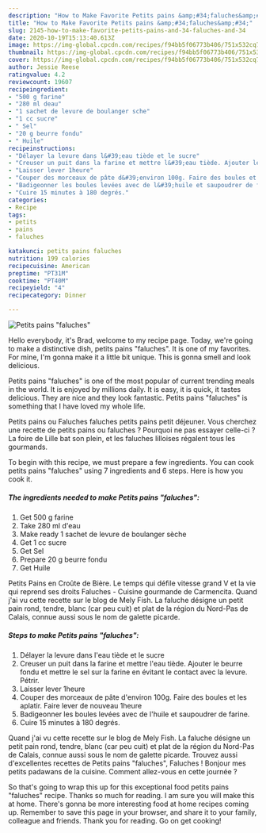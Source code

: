 ```yaml
---
description: "How to Make Favorite Petits pains &amp;#34;faluches&amp;#34;"
title: "How to Make Favorite Petits pains &amp;#34;faluches&amp;#34;"
slug: 2145-how-to-make-favorite-petits-pains-and-34-faluches-and-34
date: 2020-10-19T15:13:40.613Z
image: https://img-global.cpcdn.com/recipes/f94bb5f06773b406/751x532cq70/petits-pains-faluches-photo-principale-de-la-recette.jpg
thumbnail: https://img-global.cpcdn.com/recipes/f94bb5f06773b406/751x532cq70/petits-pains-faluches-photo-principale-de-la-recette.jpg
cover: https://img-global.cpcdn.com/recipes/f94bb5f06773b406/751x532cq70/petits-pains-faluches-photo-principale-de-la-recette.jpg
author: Jessie Reese
ratingvalue: 4.2
reviewcount: 19607
recipeingredient:
- "500 g farine"
- "280 ml deau"
- "1 sachet de levure de boulanger sche"
- "1 cc sucre"
- " Sel"
- "20 g beurre fondu"
- " Huile"
recipeinstructions:
- "Délayer la levure dans l&#39;eau tiède et le sucre"
- "Creuser un puit dans la farine et mettre l&#39;eau tiède. Ajouter le beurre fondu et mettre le sel sur la farine en évitant le contact avec la levure. Pétrir."
- "Laisser lever 1heure"
- "Couper des morceaux de pâte d&#39;environ 100g. Faire des boules et les aplatir. Faire lever de nouveau 1heure"
- "Badigeonner les boules levées avec de l&#39;huile et saupoudrer de farine."
- "Cuire 15 minutes à 180 degrés."
categories:
- Recipe
tags:
- petits
- pains
- faluches

katakunci: petits pains faluches 
nutrition: 199 calories
recipecuisine: American
preptime: "PT31M"
cooktime: "PT40M"
recipeyield: "4"
recipecategory: Dinner

---
```



![Petits pains &#34;faluches&#34;](https://img-global.cpcdn.com/recipes/f94bb5f06773b406/751x532cq70/petits-pains-faluches-photo-principale-de-la-recette.jpg)

Hello everybody, it's Brad, welcome to my recipe page. Today, we're going to make a distinctive dish, petits pains &#34;faluches&#34;. It is one of my favorites. For mine, I'm gonna make it a little bit unique. This is gonna smell and look delicious.

Petits pains &#34;faluches&#34; is one of the most popular of current trending meals in the world. It is enjoyed by millions daily. It is easy, it is quick, it tastes delicious. They are nice and they look fantastic. Petits pains &#34;faluches&#34; is something that I have loved my whole life.

Petits pains ou Faluches faluches petits pains petit déjeuner. Vous cherchez une recette de petits pains ou faluches ? Pourquoi ne pas essayer celle-ci ? La foire de Lille bat son plein, et les faluches lilloises régalent tous les gourmands.


To begin with this recipe, we must prepare a few ingredients. You can cook petits pains &#34;faluches&#34; using 7 ingredients and 6 steps. Here is how you cook it.

<!--inarticleads1-->

##### The ingredients needed to make Petits pains &#34;faluches&#34;:

1. Get 500 g farine
1. Take 280 ml d&#39;eau
1. Make ready 1 sachet de levure de boulanger sèche
1. Get 1 cc sucre
1. Get  Sel
1. Prepare 20 g beurre fondu
1. Get  Huile


Petits Pains en Croûte de Bière. Le temps qui défile vitesse grand V et la vie qui reprend ses droits Faluches - Cuisine gourmande de Carmencita. Quand j&#39;ai vu cette recette sur le blog de Mely Fish. La faluche désigne un petit pain rond, tendre, blanc (car peu cuit) et plat de la région du Nord-Pas de Calais, connue aussi sous le nom de galette picarde. 

<!--inarticleads2-->

##### Steps to make Petits pains &#34;faluches&#34;:

1. Délayer la levure dans l&#39;eau tiède et le sucre
1. Creuser un puit dans la farine et mettre l&#39;eau tiède. Ajouter le beurre fondu et mettre le sel sur la farine en évitant le contact avec la levure. Pétrir.
1. Laisser lever 1heure
1. Couper des morceaux de pâte d&#39;environ 100g. Faire des boules et les aplatir. Faire lever de nouveau 1heure
1. Badigeonner les boules levées avec de l&#39;huile et saupoudrer de farine.
1. Cuire 15 minutes à 180 degrés.


Quand j&#39;ai vu cette recette sur le blog de Mely Fish. La faluche désigne un petit pain rond, tendre, blanc (car peu cuit) et plat de la région du Nord-Pas de Calais, connue aussi sous le nom de galette picarde. Trouvez aussi d&#39;excellentes recettes de Petits pains &#34;faluches&#34;, Faluches ! Bonjour mes petits padawans de la cuisine. Comment allez-vous en cette journée ? 

So that's going to wrap this up for this exceptional food petits pains &#34;faluches&#34; recipe. Thanks so much for reading. I am sure you will make this at home. There's gonna be more interesting food at home recipes coming up. Remember to save this page in your browser, and share it to your family, colleague and friends. Thank you for reading. Go on get cooking!
